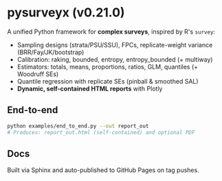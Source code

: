 
# pysurveyx (v0.21.0)

A unified Python framework for **complex surveys**, inspired by R's `survey`:
- Sampling designs (strata/PSU/SSU), FPCs, replicate-weight variance (BRR/Fay/JK/bootstrap)
- Calibration: raking, bounded, entropy, entropy_bounded (+ multiway)
- Estimators: totals, means, proportions, ratios, GLM, quantiles (+ Woodruff SEs)
- Quantile regression with replicate SEs (pinball & smoothed SAL)
- **Dynamic, self-contained HTML reports** with Plotly

## End-to-end
```bash
python examples/end_to_end.py --out report_out
# Produces: report_out.html (self-contained) and optional PDF
```

## Docs
Built via Sphinx and auto-published to GitHub Pages on tag pushes.
